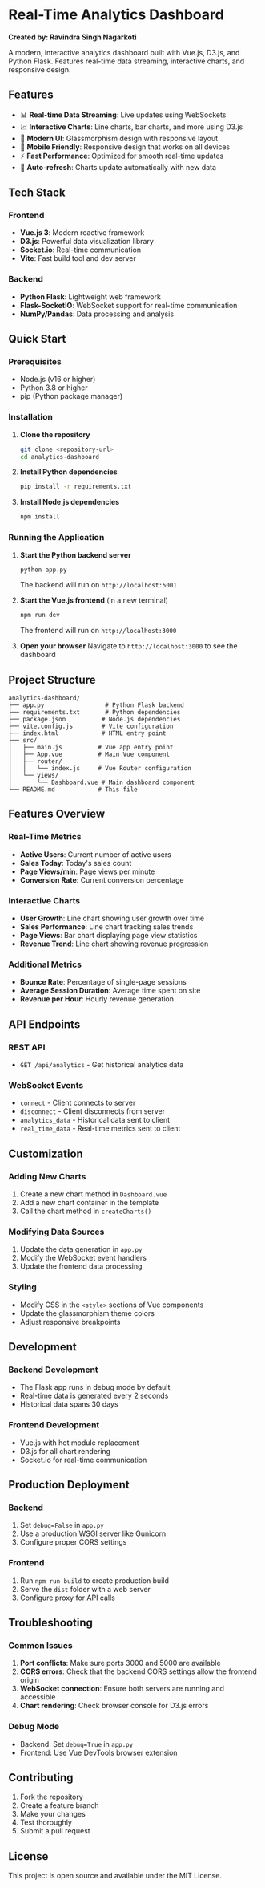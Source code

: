 # Real-Time Analytics Dashboard

**Created by: Ravindra Singh Nagarkoti**

A modern, interactive analytics dashboard built with Vue.js, D3.js, and Python Flask. Features real-time data streaming, interactive charts, and responsive design.

## Features

- 📊 **Real-time Data Streaming**: Live updates using WebSockets
- 📈 **Interactive Charts**: Line charts, bar charts, and more using D3.js
- 🎨 **Modern UI**: Glassmorphism design with responsive layout
- 📱 **Mobile Friendly**: Responsive design that works on all devices
- ⚡ **Fast Performance**: Optimized for smooth real-time updates
- 🔄 **Auto-refresh**: Charts update automatically with new data

## Tech Stack

### Frontend
- **Vue.js 3**: Modern reactive framework
- **D3.js**: Powerful data visualization library
- **Socket.io**: Real-time communication
- **Vite**: Fast build tool and dev server

### Backend
- **Python Flask**: Lightweight web framework
- **Flask-SocketIO**: WebSocket support for real-time communication
- **NumPy/Pandas**: Data processing and analysis

## Quick Start

### Prerequisites
- Node.js (v16 or higher)
- Python 3.8 or higher
- pip (Python package manager)

### Installation

1. **Clone the repository**
   ```bash
   git clone <repository-url>
   cd analytics-dashboard
   ```

2. **Install Python dependencies**
   ```bash
   pip install -r requirements.txt
   ```

3. **Install Node.js dependencies**
   ```bash
   npm install
   ```

### Running the Application

1. **Start the Python backend server**
   ```bash
   python app.py
   ```
   The backend will run on `http://localhost:5001`

2. **Start the Vue.js frontend** (in a new terminal)
   ```bash
   npm run dev
   ```
   The frontend will run on `http://localhost:3000`

3. **Open your browser**
   Navigate to `http://localhost:3000` to see the dashboard

## Project Structure

```
analytics-dashboard/
├── app.py                 # Python Flask backend
├── requirements.txt       # Python dependencies
├── package.json          # Node.js dependencies
├── vite.config.js        # Vite configuration
├── index.html            # HTML entry point
├── src/
│   ├── main.js          # Vue app entry point
│   ├── App.vue          # Main Vue component
│   ├── router/
│   │   └── index.js     # Vue Router configuration
│   └── views/
│       └── Dashboard.vue # Main dashboard component
└── README.md            # This file
```

## Features Overview

### Real-Time Metrics
- **Active Users**: Current number of active users
- **Sales Today**: Today's sales count
- **Page Views/min**: Page views per minute
- **Conversion Rate**: Current conversion percentage

### Interactive Charts
- **User Growth**: Line chart showing user growth over time
- **Sales Performance**: Line chart tracking sales trends
- **Page Views**: Bar chart displaying page view statistics
- **Revenue Trend**: Line chart showing revenue progression

### Additional Metrics
- **Bounce Rate**: Percentage of single-page sessions
- **Average Session Duration**: Average time spent on site
- **Revenue per Hour**: Hourly revenue generation

## API Endpoints

### REST API
- `GET /api/analytics` - Get historical analytics data

### WebSocket Events
- `connect` - Client connects to server
- `disconnect` - Client disconnects from server
- `analytics_data` - Historical data sent to client
- `real_time_data` - Real-time metrics sent to client

## Customization

### Adding New Charts
1. Create a new chart method in `Dashboard.vue`
2. Add a new chart container in the template
3. Call the chart method in `createCharts()`

### Modifying Data Sources
1. Update the data generation in `app.py`
2. Modify the WebSocket event handlers
3. Update the frontend data processing

### Styling
- Modify CSS in the `<style>` sections of Vue components
- Update the glassmorphism theme colors
- Adjust responsive breakpoints

## Development

### Backend Development
- The Flask app runs in debug mode by default
- Real-time data is generated every 2 seconds
- Historical data spans 30 days

### Frontend Development
- Vue.js with hot module replacement
- D3.js for all chart rendering
- Socket.io for real-time communication

## Production Deployment

### Backend
1. Set `debug=False` in `app.py`
2. Use a production WSGI server like Gunicorn
3. Configure proper CORS settings

### Frontend
1. Run `npm run build` to create production build
2. Serve the `dist` folder with a web server
3. Configure proxy for API calls

## Troubleshooting

### Common Issues

1. **Port conflicts**: Make sure ports 3000 and 5000 are available
2. **CORS errors**: Check that the backend CORS settings allow the frontend origin
3. **WebSocket connection**: Ensure both servers are running and accessible
4. **Chart rendering**: Check browser console for D3.js errors

### Debug Mode
- Backend: Set `debug=True` in `app.py`
- Frontend: Use Vue DevTools browser extension

## Contributing

1. Fork the repository
2. Create a feature branch
3. Make your changes
4. Test thoroughly
5. Submit a pull request

## License

This project is open source and available under the MIT License.
